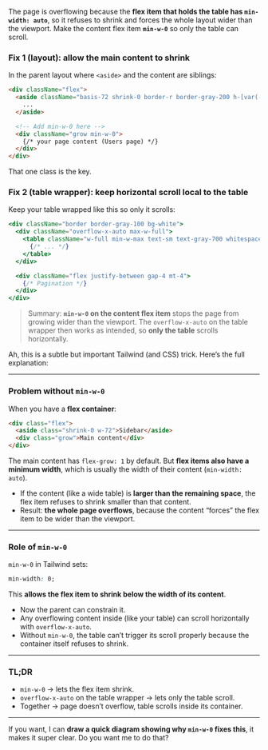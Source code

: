 The page is overflowing because the **flex item that holds the table has `min-width: auto`**, so it refuses to shrink and forces the whole layout wider than the viewport. Make the content flex item **`min-w-0`** so only the table can scroll.

### Fix 1 (layout): allow the main content to shrink

In the parent layout where `<aside>` and the content are siblings:

```html
<div className="flex">
  <aside className="basis-72 shrink-0 border-r border-gray-200 h-[var(--height-main)] sticky top-[var(--height-header)] hidden lg:block">
    ...
  </aside>

  <!-- Add min-w-0 here -->
  <div className="grow min-w-0">
    {/* your page content (Users page) */}
  </div>
</div>
```

That one class is the key.

### Fix 2 (table wrapper): keep horizontal scroll local to the table

Keep your table wrapped like this so only it scrolls:

```jsx
<div className="border border-gray-100 bg-white">
  <div className="overflow-x-auto max-w-full">
    <table className="w-full min-w-max text-sm text-gray-700 whitespace-nowrap">
      {/* ... */}
    </table>
  </div>

  <div className="flex justify-between gap-4 mt-4">
    {/* Pagination */}
  </div>
</div>
```

> Summary: **`min-w-0` on the content flex item** stops the page from growing wider than the viewport. The `overflow-x-auto` on the table wrapper then works as intended, so **only the table** scrolls horizontally.

Ah, this is a subtle but important Tailwind (and CSS) trick. Here’s the full explanation:

---

### Problem without `min-w-0`

When you have a **flex container**:

```html
<div class="flex">
  <aside class="shrink-0 w-72">Sidebar</aside>
  <div class="grow">Main content</div>
</div>
```

The main content has `flex-grow: 1` by default. But **flex items also have a minimum width**, which is usually the width of their content (`min-width: auto`).

* If the content (like a wide table) is **larger than the remaining space**, the flex item refuses to shrink smaller than that content.
* Result: **the whole page overflows**, because the content “forces” the flex item to be wider than the viewport.

---

### Role of `min-w-0`

`min-w-0` in Tailwind sets:

```css
min-width: 0;
```

This **allows the flex item to shrink below the width of its content**.

* Now the parent can constrain it.
* Any overflowing content inside (like your table) can scroll horizontally with `overflow-x-auto`.
* Without `min-w-0`, the table can’t trigger its scroll properly because the container itself refuses to shrink.

---

### TL;DR

* `min-w-0` → lets the flex item shrink.
* `overflow-x-auto` on the table wrapper → lets only the table scroll.
* Together → page doesn’t overflow, table scrolls inside its container.

---

If you want, I can **draw a quick diagram showing why `min-w-0` fixes this**, it makes it super clear. Do you want me to do that?
